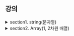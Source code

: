 ## 강의

<details>
  <summary>section1. string(문자열)</summary>

- [1-01](1-01.md)
- [1-02](1-02.md)
- [1-03](1-03.md)
- [1-04](1-04.md)
- [1-05](1-05.md)
- [1-06](1-06.md)
- [1-07](1-07.md)
- [1-08](1-08.md)
- [1-09](1-09.md)
- [1-10](1-10.md)
- [1-11](1-11.md)
- [1-12](1-12.md)
</details>

<details>
  <summary>section2. Array(1, 2차원 배열)</summary>

- [2-01](2-01.md)
- [2-02](2-02.md)
- [2-03](2-03.md)
- [2-04](2-04.md)
- [2-05](2-05.md)
</details>

